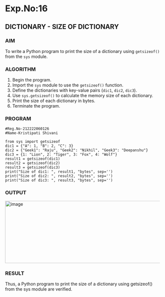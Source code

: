 # Exp.No:16  
## DICTIONARY - SIZE OF DICTIONARY


### AIM  
To write a Python program to print the size of a dictionary using `getsizeof()` from the `sys` module.

### ALGORITHM

1. Begin the program.  
2. Import the `sys` module to use the `getsizeof()` function.  
3. Define the dictionaries with key-value pairs (`dic1`, `dic2`, `dic3`).  
4. Use `sys.getsizeof()` to calculate the memory size of each dictionary.  
5. Print the size of each dictionary in bytes.  
6. Terminate the program.

### PROGRAM

```
#Reg.No-212222060126
#Name-Kristipati Shivani

from sys import getsizeof
dic1 = {"A": 1, "B": 2, "C": 3}
dic2 = {"Geek1": "Raju", "Geek2": "Nikhil", "Geek3": "Deepanshu"}
dic3 = {1: "Lion", 2: "Tiger", 3: "Fox", 4: "Wolf"}
result1 = getsizeof(dic1)
result2 = getsizeof(dic2)
result3 = getsizeof(dic3)
print("Size of dic1: ", result1, "bytes", sep='')
print("Size of dic2: ", result2, "bytes", sep='')
print("Size of dic3: ", result3, "bytes", sep='')

```

### OUTPUT
<img width="674" height="203" alt="image" src="https://github.com/user-attachments/assets/beb33c1b-2a2b-4849-81df-6add0b9d1170" />


### RESULT
Thus, a Python program to print the size of a dictionary using getsizeof() from the sys module are verified.
